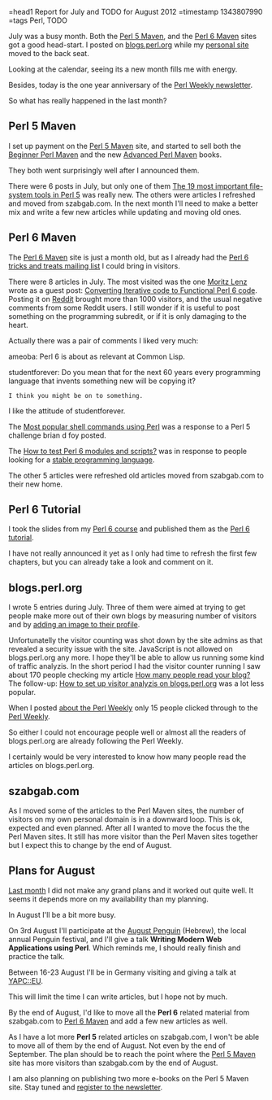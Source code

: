 =head1 Report for July and TODO for August 2012
=timestamp 1343807990
=tags Perl, TODO



July was a busy month. Both the <a href="http://perlmaven.com/">Perl 5 Maven</a>,
and the <a href="http://perl6maven.com/">Perl 6 Maven</a> sites got a good head-start.
I posted on <a href="http://blogs.perl.org/">blogs.perl.org</a> while my
<a href="http://szabgab.com/">personal site</a> moved to the back seat.

Looking at the calendar, seeing its a new month fills me with energy.

Besides, today is the one year anniversary of the <a href="http://perlweekly.com/">Perl Weekly newsletter</a>.

So what has really happened in the last month?



<h2>Perl 5 Maven</h2>

I set up payment on the <a href="http://perlmaven.com/">Perl 5 Maven</a> site, and started
to sell both the <a href="http://perlmaven.com/beginner-perl-maven-e-book">Beginner Perl Maven</a>
and the new <a href="http://perlmaven.com/advanced-perl-maven-e-book">Advanced Perl Maven</a> books.

They both went surprisingly well after I announced them.

There were 6 posts in July, but only one of them <a
href="http://perlmaven.com/the-most-important-file-system-tools">The 19 most important file-system tools in Perl 5</a>
was really new. The others were articles I refreshed and moved from szabgab.com. In the next month I'll
need to make a better mix and write a few new articles while updating and moving old ones.

<h2>Perl 6 Maven</h2>

The <a href="http://perl6maven.com/">Perl 6 Maven</a> site is just a month old, but as I already
had the <a href="http://perl6maven.com/perl6-tricks-and-treats-newsletter">Perl 6 tricks and treats mailing list</a>
I could bring in visitors.

There were 8 articles in July. The most visited was the one <a href="http://perlgeek.de/">Moritz Lenz</a> wrote as a
guest post:
<a href="http://perl6maven.com/from-iterative-to-functional-perl6-code">Converting Iterative code to Functional Perl 6 code</a>.
Posting it on <a href="http://www.reddit.com/r/programming/comments/wr5m7/from_iterative_to_functional_perl_6_code/">Reddit</a> brought
more than 1000 visitors, and the usual negative comments from some Reddit users.
I still wonder if it is useful to post something on the programming subredit, or if it is only damaging to the heart.

Actually there was a pair of comments I liked very much:

  ameoba:
    Perl 6 is about as relevant at Common Lisp.

  studentforever:
    Do you mean that for the next 60 years every programming
    language that invents something new will be copying it?

    I think you might be on to something.

I like the attitude of studentforever.

The <a href="http://perl6maven.com/most-popular-shell-commands-using-perl6">Most popular shell commands using Perl</a>
was a response to a Perl 5 challenge brian d foy posted.

The <a href="http://perl6maven.com/how-to-test-perl6-modules">How to test Perl 6 modules and scripts?</a> was in
response to people looking for a <a href="http://szabgab.com/looking-for-a-stable-language.html">stable programming language</a>.

The other 5 articles were refreshed old articles moved from szabgab.com to their new home.


<h2>Perl 6 Tutorial</h2>

I took the slides from my <a href="http://perl6maven.com/perl6-training-course">Perl 6 course</a>
and published them as the <a href="http://perl6maven.com/tutorial/">Perl 6 tutorial</a>.

I have not really announced it yet as I only had time to refresh the first few chapters, but you
can already take a look and comment on it.


<h2>blogs.perl.org</h2>

I wrote 5 entries during July. Three of them were aimed at trying to
get people make more out of their own blogs by measuring number
of visitors and by
<a href="http://blogs.perl.org/users/gabor_szabo/2012/07/how-to-make-your-perl-blog-post-more-personal.html">adding an image to their profile</a>.

Unfortunatelly the visitor counting was shot down by the site admins as that revealed a security issue with the site.
JavaScript is not allowed on blogs.perl.org any more. I hope they'll be able to allow us running some kind of traffic
analyzis.
In the short period I had the visitor counter running I saw about 170 people checking my article
<a href="http://blogs.perl.org/users/gabor_szabo/2012/07/how-many-people-read-your-blog.html">How many people read your blog?</a>
The follow-up:
<a href="http://blogs.perl.org/users/gabor_szabo/2012/07/how-to-set-up-visitor-analyzis-on-blogsperlorg.html">How to set
up visitor analyzis on blogs.perl.org</a> was a lot less popular.

When I posted <a href="http://blogs.perl.org/users/gabor_szabo/2012/07/almost-a-year-of-perl-news.html">about the Perl
Weekly</a> only 15 people clicked through to the <a href="http://perlweekly.com/">Perl Weekly</a>.

So either I could not encourage people well or almost all the readers of blogs.perl.org are already following
the Perl Weekly.

I certainly would be very interested to know how many people read the articles on blogs.perl.org.

<h2>szabgab.com</h2>

As I moved some of the articles to the Perl Maven sites, the number of visitors on my own personal domain
is in a downward loop. This is ok, expected and even planned. After all I wanted to move the focus the
the Perl Maven sites. It still has more visitor than the Perl Maven sites together but I expect this to change
by the end of August.

<h2>Plans for August</h2>

<a href="/todo-2012-07.html">Last month</a> I did not make any grand plans and it worked out quite well.
It seems it depends more on my availability than my planning.

In August I'll be a bit more busy.

On 3rd August I'll participate at the <a href="http://august.penguin.org.il/">August Penguin</a> (Hebrew),
the local annual Penguin festival, and I'll give a talk <b>Writing Modern Web Applications using Perl</b>.
Which reminds me, I should really finish and practice the talk.

Between 16-23 August I'll be in Germany visiting and giving a talk at <a href="http://act.yapc.eu/ye2012/">YAPC::EU</a>.

This will limit the time I can write articles, but I hope not by much.

By the end of August, I'd like to move all the <b>Perl 6</b> related material from szabgab.com to
<a href="http://perl6maven.com/">Perl 6 Maven</a> and add a few new articles as well.

As I have a lot more <b>Perl 5</b> related articles on szabgab.com, I won't be able to move all of
them by the end of August. Not even by the end of September.
The plan should be to reach the point where the <a href="http://perlmaven.com/">Perl 5 Maven</a>
site has more visitors than szabgab.com by the end of August.

I am also planning on publishing two more e-books on the Perl 5 Maven site. Stay tuned and
<a href="http://perlmaven.com/perl-maven-cookbook">register to the newsletter</a>.

<!-- perl5maven.com links replaced by perlmaven.com links -->

